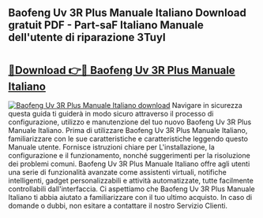 ## Baofeng Uv 3R Plus Manuale Italiano Download gratuit PDF - Part-saF Italiano Manuale dell'utente di riparazione 3Tuyl

# <h2><a href="http://df9zuml.blite.top/?on=Baofeng+Uv+3R+Plus+Manuale+Italiano">🔗Download 👉🔴 Baofeng Uv 3R Plus Manuale Italiano</a></h2>

[![Baofeng Uv 3R Plus Manuale Italiano download](https://i.imgur.com/lujVjoI.png)](http://df9zuml.blite.top/?on=Baofeng+Uv+3R+Plus+Manuale+Italiano)
Navigare in sicurezza questa guida ti guiderà in modo sicuro attraverso il processo di configurazione, utilizzo e manutenzione del tuo nuovo Baofeng Uv 3R Plus Manuale Italiano. Prima di utilizzare Baofeng Uv 3R Plus Manuale Italiano, familiarizzare con le sue caratteristiche e caratteristiche leggendo questo Manuale utente. Fornisce istruzioni chiare per L'installazione, la configurazione e il funzionamento, nonché suggerimenti per la risoluzione dei problemi comuni. Baofeng Uv 3R Plus Manuale Italiano offre agli utenti una serie di funzionalità avanzate come assistenti virtuali, notifiche intelligenti, gadget personalizzabili e attività automatizzate, tutte facilmente controllabili dall'interfaccia. Ci aspettiamo che Baofeng Uv 3R Plus Manuale Italiano ti abbia aiutato a familiarizzare con il tuo ultimo acquisto. In caso di domande o dubbi, non esitare a contattare il nostro Servizio Clienti.
